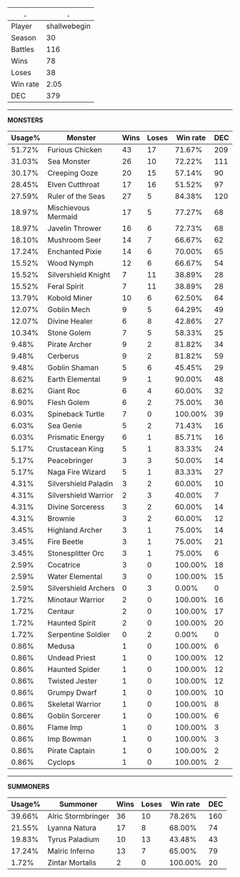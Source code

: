 .|.
|-|-
Player|shallwebegin
Season|30
Battles|116
Wins|78
Loses|38
Win rate|2.05
DEC|379

---
**MONSTERS**

Usage%|Monster|Wins|Loses|Win rate|DEC|
-|-|-|-|-|-|
51.72%|Furious Chicken|43|17|71.67%|209|
31.03%|Sea Monster|26|10|72.22%|111|
30.17%|Creeping Ooze|20|15|57.14%|90|
28.45%|Elven Cutthroat|17|16|51.52%|97|
27.59%|Ruler of the Seas|27|5|84.38%|120|
18.97%|Mischievous Mermaid|17|5|77.27%|68|
18.97%|Javelin Thrower|16|6|72.73%|68|
18.10%|Mushroom Seer|14|7|66.67%|62|
17.24%|Enchanted Pixie|14|6|70.00%|65|
15.52%|Wood Nymph|12|6|66.67%|54|
15.52%|Silvershield Knight|7|11|38.89%|28|
15.52%|Feral Spirit|7|11|38.89%|28|
13.79%|Kobold Miner|10|6|62.50%|64|
12.07%|Goblin Mech|9|5|64.29%|49|
12.07%|Divine Healer|6|8|42.86%|27|
10.34%|Stone Golem|7|5|58.33%|25|
9.48%|Pirate Archer|9|2|81.82%|34|
9.48%|Cerberus|9|2|81.82%|59|
9.48%|Goblin Shaman|5|6|45.45%|29|
8.62%|Earth Elemental|9|1|90.00%|48|
8.62%|Giant Roc|6|4|60.00%|32|
6.90%|Flesh Golem|6|2|75.00%|36|
6.03%|Spineback Turtle|7|0|100.00%|39|
6.03%|Sea Genie|5|2|71.43%|16|
6.03%|Prismatic Energy|6|1|85.71%|16|
5.17%|Crustacean King|5|1|83.33%|24|
5.17%|Peacebringer|3|3|50.00%|14|
5.17%|Naga Fire Wizard|5|1|83.33%|27|
4.31%|Silvershield Paladin|3|2|60.00%|10|
4.31%|Silvershield Warrior|2|3|40.00%|7|
4.31%|Divine Sorceress|3|2|60.00%|14|
4.31%|Brownie|3|2|60.00%|12|
3.45%|Highland Archer|3|1|75.00%|14|
3.45%|Fire Beetle|3|1|75.00%|21|
3.45%|Stonesplitter Orc|3|1|75.00%|6|
2.59%|Cocatrice|3|0|100.00%|18|
2.59%|Water Elemental|3|0|100.00%|15|
2.59%|Silvershield Archers|0|3|0.00%|0|
1.72%|Minotaur Warrior|2|0|100.00%|16|
1.72%|Centaur|2|0|100.00%|17|
1.72%|Haunted Spirit|2|0|100.00%|20|
1.72%|Serpentine Soldier|0|2|0.00%|0|
0.86%|Medusa|1|0|100.00%|6|
0.86%|Undead Priest|1|0|100.00%|12|
0.86%|Haunted Spider|1|0|100.00%|12|
0.86%|Twisted Jester|1|0|100.00%|12|
0.86%|Grumpy Dwarf|1|0|100.00%|10|
0.86%|Skeletal Warrior|1|0|100.00%|8|
0.86%|Goblin Sorcerer|1|0|100.00%|6|
0.86%|Flame Imp|1|0|100.00%|3|
0.86%|Imp Bowman|1|0|100.00%|3|
0.86%|Pirate Captain|1|0|100.00%|2|
0.86%|Cyclops|1|0|100.00%|2|

---
**SUMMONERS**

Usage%|Summoner|Wins|Loses|Win rate|DEC|
-|-|-|-|-|-|
39.66%|Alric Stormbringer|36|10|78.26%|160|
21.55%|Lyanna Natura|17|8|68.00%|74|
19.83%|Tyrus Paladium|10|13|43.48%|43|
17.24%|Malric Inferno|13|7|65.00%|79|
1.72%|Zintar Mortalis|2|0|100.00%|20|

